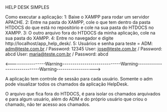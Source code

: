 HELP DESK SIMPLES

Como executar a aplicação:
1: Baixe o XAMPP para rodar um servidor APACHE.
2: Entre na pasta do XAMPP, cole o que tem dentro da pasta HTDOCS do que está no repositório e cole na sua pasta do HTDOCS no XAMPP.
3: O outro arquivo fora do HTDOCS da minha aplicação, cole na sua pasta do XAMPP.
4: Entre no navegador e digite http://localhost/app_help_desk/.
5: Usuários e senha para teste =
                                  ADM: adm@teste.com.br / Password: 12345
                                  User: jose@teste.com.br / Password: abcd
                                  User: maria@teste.com.br / Password: abcd


<-----------------Warning-----------------------------Warning-----------------------------Warning------------------->


A aplicação tem controle de sessão para cada usuário. Somente o adm pode visualizar todos os chamados da aplicação HelpDesk.

O arquivo que fica fora do HTDOCS, é para isolar os chamados arquivados e para algum usuário, além do ADM e do próprio usuário que criou o chamado, não ter acesso aos chamados.